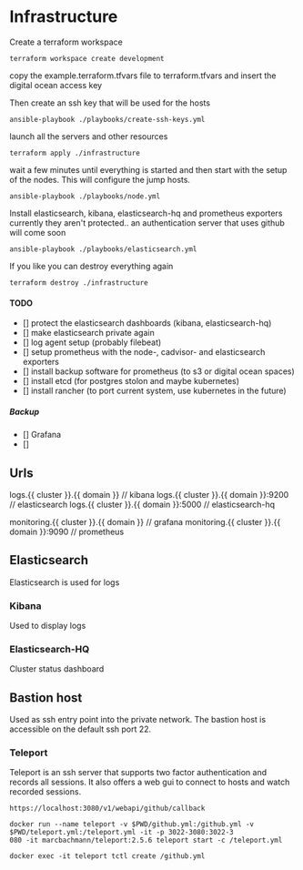 # Infrastructure

Create a terraform workspace
```
terraform workspace create development
```

copy the example.terraform.tfvars file to terraform.tfvars
and insert the digital ocean access key

Then create an ssh key that will be used for the hosts
```
ansible-playbook ./playbooks/create-ssh-keys.yml
```

launch all the servers and other resources
```
terraform apply ./infrastructure
```

wait a few minutes until everything is started and then start
with the setup of the nodes. This will configure the jump hosts.
```
ansible-playbook ./playbooks/node.yml
```

Install elasticsearch, kibana, elasticsearch-hq and prometheus exporters
currently they aren't protected..
an authentication server that uses github will come soon
```
ansible-playbook ./playbooks/elasticsearch.yml
```

If you like you can destroy everything again
```
terraform destroy ./infrastructure
```

#### TODO
- [] protect the elasticsearch dashboards (kibana, elasticsearch-hq)
- [] make elasticsearch private again
- [] log agent setup (probably filebeat)
- [] setup prometheus with the node-, cadvisor- and elasticsearch exporters
- [] install backup software for prometheus (to s3 or digital ocean spaces)
- [] install etcd (for postgres stolon and maybe kubernetes)
- [] install rancher (to port current system, use kubernetes in the future)

##### Backup
- [] Grafana
- []

## Urls
logs.{{ cluster }}.{{ domain }} // kibana
logs.{{ cluster }}.{{ domain }}:9200 // elasticsearch
logs.{{ cluster }}.{{ domain }}:5000 // elasticsearch-hq

monitoring.{{ cluster }}.{{ domain }} // grafana
monitoring.{{ cluster }}.{{ domain }}:9090 // prometheus

## Elasticsearch
Elasticsearch is used for logs

### Kibana
Used to display logs

### Elasticsearch-HQ
Cluster status dashboard


## Bastion host

Used as ssh entry point into the private network.
The bastion host is accessible on the default ssh port 22.

### Teleport

Teleport is an ssh server that supports two factor authentication and records all sessions. It also offers a web gui to connect to hosts and watch recorded sessions.

```
https://localhost:3080/v1/webapi/github/callback
```

```
docker run --name teleport -v $PWD/github.yml:/github.yml -v $PWD/teleport.yml:/teleport.yml -it -p 3022-3080:3022-3
080 -it marcbachmann/teleport:2.5.6 teleport start -c /teleport.yml

docker exec -it teleport tctl create /github.yml
```




